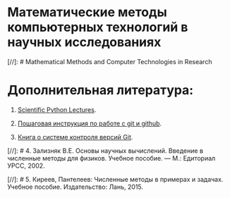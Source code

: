 # Математические методы компьютерных технологий в научных исследованиях 

[//]: # Mathematical Methods and Computer Technologies in Research

# Дополнительная литература:

1. [Scientific Python Lectures](https://github.com/jrjohansson/scientific-python-lectures). 

2. [Пошаговая инструкция по работе с git и github](https://github.com/andreiled/mipt-cs-4sem/wiki/%D0%9F%D0%BE%D1%88%D0%B0%D0%B3%D0%BE%D0%B2%D0%B0%D1%8F-%D0%B8%D0%BD%D1%81%D1%82%D1%80%D1%83%D0%BA%D1%86%D0%B8%D1%8F-%D0%BF%D0%BE-%D1%80%D0%B0%D0%B1%D0%BE%D1%82%D0%B5-%D1%81-git-%D0%B8-github-%D0%B4%D0%BB%D1%8F-%D1%81%D1%82%D1%83%D0%B4%D0%B5%D0%BD%D1%82%D0%BE%D0%B2).

3. [Книга о системе контроля версий Git](https://git-scm.com/book/ru/v2).

[//]: # 4. Зализняк В.Е. Основы научных вычислений. Введение в численные методы для физиков. Учебное пособие. — М.: Едиториал УРСС, 2002.

[//]: # 5. Киреев, Пантелеев: Численные методы в примерах и задачах. Учебное пособие. Издательство: Лань, 2015.
